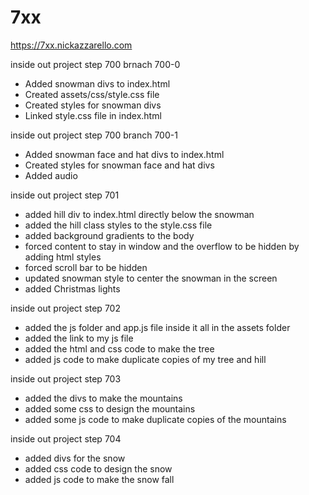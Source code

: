# 7xx
https://7xx.nickazzarello.com

inside out project step 700 brnach 700-0
- Added snowman divs to index.html
- Created assets/css/style.css file
- Created styles for snowman divs
- Linked style.css file in index.html

inside out project step 700 branch 700-1
- Added snowman face and hat divs to index.html
- Created styles for snowman face and hat divs
- Added audio

inside out project step 701

- added hill div to index.html directly below the snowman
- added the hill class styles to the style.css file
- added background gradients to the body
- forced content to stay in window and the overflow to be hidden by adding html styles
- forced scroll bar to be hidden
- updated snowman style to center the snowman in the screen
- added Christmas lights

inside out project step 702

- added the js folder and app.js file inside it all in the assets folder
- added the link to my js file
- added the html and css code to make the tree
- added js code to make duplicate copies of my tree and hill

inside out project step 703

- added the divs to make the mountains
- added some css to design the mountains
- added some js code to make duplicate copies of the mountains

inside out project step 704

- added divs for the snow
- added css code to design the snow
- added js code to make the snow fall
